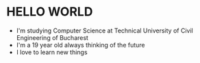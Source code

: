 # HELLO WORLD
- I'm studying Computer Science at Technical University of Civil Engineering of Bucharest
- I'm a 19 year old always thinking of the future
- I love to learn new things
